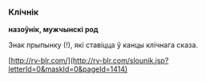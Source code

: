 ### Клічнік
**назоўнік, мужчынскі род**

Знак прыпынку (!), які ставіцца ў канцы клічнага сказа.

<a rel="author">[http://rv-blr.com/](http://rv-blr.com/slounik.jsp?letterId=0&maskId=0&pageId=1414)</a>
